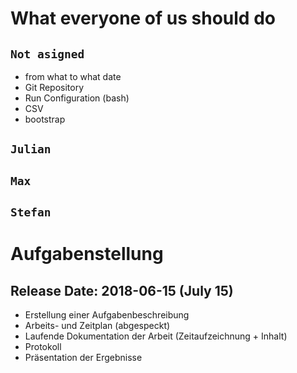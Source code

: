 #  What everyone of us should do

## ``` Not asigned ```
+ from what to what date
+ Git Repository
+ Run Configuration (bash)
+ CSV
+ bootstrap

## ``` Julian ```


## ```Max```

## ```Stefan```

# Aufgabenstellung 
## Release Date: 2018-06-15 (July 15)
+ Erstellung einer Aufgabenbeschreibung
+ Arbeits- und Zeitplan (abgespeckt)
+ Laufende Dokumentation der Arbeit (Zeitaufzeichnung + Inhalt) 
+ Protokoll
+ Präsentation der Ergebnisse

